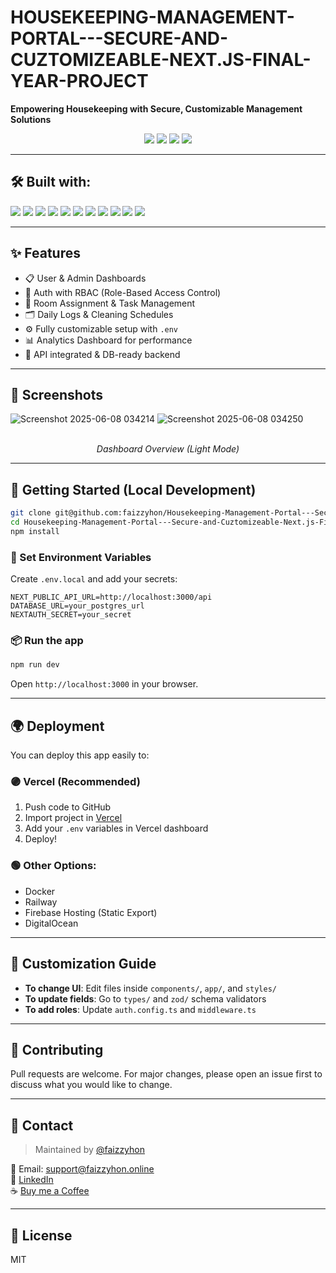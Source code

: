 
# HOUSEKEEPING-MANAGEMENT-PORTAL---SECURE-AND-CUZTOMIZEABLE-NEXT.JS-FINAL-YEAR-PROJECT

**Empowering Housekeeping with Secure, Customizable Management Solutions**

<p align="center">
  <img src="https://img.shields.io/github/last-commit/faizzyhon/Housekeeping-Management-Portal---Secure-and-Cuztomizeable-Next.js-Final-Year-Project" />
  <img src="https://img.shields.io/github/languages/top/faizzyhon/Housekeeping-Management-Portal---Secure-and-Cuztomizeable-Next.js-Final-Year-Project" />
  <img src="https://img.shields.io/github/languages/count/faizzyhon/Housekeeping-Management-Portal---Secure-and-Cuztomizeable-Next.js-Final-Year-Project" />
  <img src="https://img.shields.io/github/languages/code-size/faizzyhon/Housekeeping-Management-Portal---Secure-and-Cuztomizeable-Next.js-Final-Year-Project" />
</p>

---

## 🛠️ Built with:

<p>
  <img src="https://img.shields.io/badge/-JSON-black?style=flat-square&logo=json" />
  <img src="https://img.shields.io/badge/-npm-CB3837?style=flat-square&logo=npm" />
  <img src="https://img.shields.io/badge/-Autoprefixer-DD3735?style=flat-square&logo=autoprefixer" />
  <img src="https://img.shields.io/badge/-PostCSS-DD3A0A?style=flat-square&logo=postcss" />
  <img src="https://img.shields.io/badge/-JavaScript-F7DF1E?style=flat-square&logo=javascript&logoColor=black" />
  <img src="https://img.shields.io/badge/-React-61DAFB?style=flat-square&logo=react&logoColor=black" />
  <img src="https://img.shields.io/badge/-TypeScript-3178C6?style=flat-square&logo=typescript&logoColor=white" />
  <img src="https://img.shields.io/badge/-Zod-5B21B6?style=flat-square&logoColor=white" />
  <img src="https://img.shields.io/badge/-date-fns-E44D26?style=flat-square&logoColor=white" />
  <img src="https://img.shields.io/badge/-React_Hook_Form-EC5990?style=flat-square" />
  <img src="https://img.shields.io/badge/-YAML-CB171E?style=flat-square&logo=yaml" />
</p>

---

## ✨ Features

- 📋 User & Admin Dashboards
- 🔐 Auth with RBAC (Role-Based Access Control)
- 🧼 Room Assignment & Task Management
- 🗂️ Daily Logs & Cleaning Schedules
- ⚙️ Fully customizable setup with `.env`
- 📊 Analytics Dashboard for performance
- 🔧 API integrated & DB-ready backend

---

## 📸 Screenshots
![Screenshot 2025-06-08 034214](https://github.com/user-attachments/assets/01de4327-2e76-4bac-9478-3180db34d92c)
![Screenshot 2025-06-08 034250](https://github.com/user-attachments/assets/f8dea4df-ae03-42df-aec7-1319ac49daac)


<p align="center">
  <br />
  <em>Dashboard Overview (Light Mode)</em>
</p>

---

## 🚀 Getting Started (Local Development)

```bash
git clone git@github.com:faizzyhon/Housekeeping-Management-Portal---Secure-and-Cuztomizeable-Next.js-Final-Year-Project.git
cd Housekeeping-Management-Portal---Secure-and-Cuztomizeable-Next.js-Final-Year-Project
npm install
```

### 🔧 Set Environment Variables

Create `.env.local` and add your secrets:

```env
NEXT_PUBLIC_API_URL=http://localhost:3000/api
DATABASE_URL=your_postgres_url
NEXTAUTH_SECRET=your_secret
```

### 📦 Run the app

```bash
npm run dev
```

Open `http://localhost:3000` in your browser.

---

## 🌍 Deployment

You can deploy this app easily to:

### 🟣 Vercel (Recommended)
1. Push code to GitHub
2. Import project in [Vercel](https://vercel.com/)
3. Add your `.env` variables in Vercel dashboard
4. Deploy!

### 🟢 Other Options:
- Docker
- Railway
- Firebase Hosting (Static Export)
- DigitalOcean

---

## 🔧 Customization Guide

- **To change UI**: Edit files inside `components/`, `app/`, and `styles/`
- **To update fields**: Go to `types/` and `zod/` schema validators
- **To add roles**: Update `auth.config.ts` and `middleware.ts`

---

## 🤝 Contributing

Pull requests are welcome. For major changes, please open an issue first to discuss what you would like to change.

---

## 📩 Contact

> Maintained by [@faizzyhon](https://github.com/faizzyhon)

📧 Email: support@faizzyhon.online  
🔗 [LinkedIn](https://linkedin.com/in/mfaizanai)  
☕ [Buy me a Coffee](https://www.patreon.com/c/Faizzyhon)

---

## 📜 License

MIT
